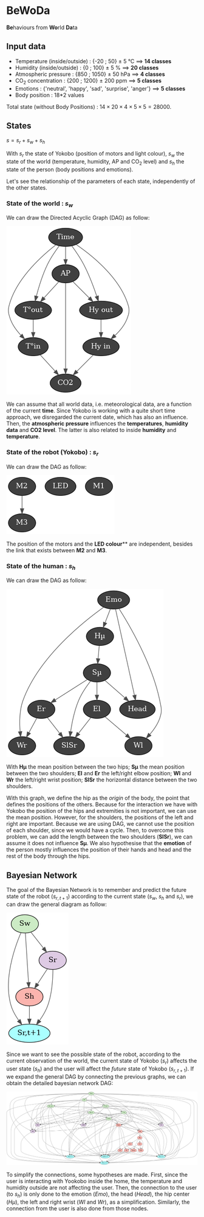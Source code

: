 # BeWoDa

**Be**haviours from **Wo**rld **Da**ta

## Input data
* Temperature (inside/outside) : {-20 ; 50} $\pm$ 5 °C  ==> **14 classes**
* Humidity (inside/outside) :  {0 ; 100} $\pm$ 5 %  ==> **20 classes**
* Atmospheric pressure : {850 ; 1050} $\pm$ 50 hPa  ==> **4 classes**
* CO$_2$ concentration : {200 ; 1200} $\pm$ 200 ppm  ==> **5 classes**
* Emotions : {'neutral', 'happy', 'sad', 'surprise', 'anger'}  ==> **5 classes**
* Body position : 18*2 values

Total state (without Body Positions) : $14\times 20 \times 4 \times 5 \times 5 = 28000$.

## States
$s = s_r + s_w + s_h$

With $s_r$ the state of Yokobo (position of motors and light colour), $s_w$ the state of the world (temperature, humidity, AP and CO$_2$ level) and $s_h$ the state of the person (body positions and emotions).

Let's see the relationship of the parameters of each state, independently of the other states.

### State of the world : $s_w$
We can draw the Directed Acyclic Graph (DAG) as follow:

![State of the world diagram](img/sw.png)

We can assume that all world data, i.e. meteorological data, are a function of the current **time**. Since Yokobo is working with a quite short time approach, we disregarded the current date, which has also an influence. Then, the **atmospheric pressure** influences the **temperatures**, **humidity data** and **CO2 level**. The latter is also related to inside **humidity** and **temperature**.


### State of the robot (Yokobo) : $s_r$
We can draw the DAG as follow:

![State of the robot diagram](img/sr.png)

The position of the motors and the **LED colour**** are independent, besides the link that exists between **M2** and **M3**.

### State of the human : $s_h$
We can draw the DAG as follow:

![State of the human diagram](img/sh2.png)

With **Hµ** the mean position between the two hips; **Sµ** the mean position between the two shoulders; **El** and **Er** the left/right elbow position; **Wl** and **Wr** the left/right wrist position; **SlSr** the horizontal distance between the two shoulders.

With this graph, we define the hip as the *origin* of the body, the point that defines the positions of the others. Because for the interaction we have with Yokobo the position of the hips and extremities is not important, we can use the mean position. However, for the shoulders, the positions of the left and right are important. Because we are using DAG, we cannot use the position of each shoulder, since we would have a cycle. Then, to overcome this problem, we can add the length between the two shoulders (**SlSr**), we can assume it does not influence **Sµ**. We also hypothesise that the **emotion** of the person mostly influences the position of their hands and head and the rest of the body through the hips.


## Bayesian Network
The goal of the Bayesian Network is to remember and predict the future state of the robot ($s_{r,t+1}$) according to the current state ($s_w$, $s_h$ and $s_r$), we can draw the general diagram as follow:

![General diagram of the Bayesian Network](img/bn_2_colour.png)

Since we want to see the possible state of the robot, according to the current observation of the world, the current state of Yokobo ($s_r$) affects the user state ($s_h$) and the user will affect the *future* state of Yokobo ($s_{r,t+1}$).
If we expand the general DAG by connecting the previous graphs, we can obtain the detailed bayesian network DAG:

![Detailed diagram of the Bayesian Network](img/bn_tot_colour.png)

To simplify the connections, some hypotheses are made. First, since the user is interacting with Yookobo inside the home, the temperature and humidity outside are not affecting the user. Then, the connection to the user (to $s_h$) is only done to the emotion ($Emo$), the head ($Head$), the hip center ($Hµ$), the left and right wrist ($Wl$ and $Wr$), as a simplification. Similarly, the connection from the user is also done from those nodes.
